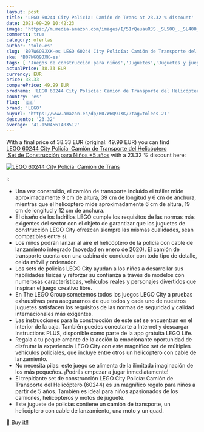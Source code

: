 ```yaml
---
layout: post
title: 'LEGO 60244 City Policía: Camión de Trans at 23.32 % discount'
date: 2021-09-29 10:42:23
image: 'https://m.media-amazon.com/images/I/51rQeuauRJS._SL500_._SL400_.jpg'
comments: true
category: ofertas
author: 'tole.es'
slug: 'B07W6Q9JXK-es LEGO 60244 City Policía: Camión de Transporte del...'
sku: 'B07W6Q9JXK-es'
tags: [ 'Juegos de construcción para niños','Juguetes','Juguetes y juegos','Sets de construcción','lego', ]
actualPrice: 38.33 EUR
currency: EUR
price: 38.33
comparePrice: 49.99 EUR
prodname: 'LEGO 60244 City Policía: Camión de Transporte del Helicóptero  Set de Construcción para Niños +5 años'
country: 'es'
flag: '🇪🇸'
brand: 'LEGO'
buyurl: 'https://www.amazon.es/dp/B07W6Q9JXK/?tag=tolees-21'
descuento: '23.32'
average: '41.1504561403512'
---
```


With a final price of 38.33 EUR (original: 49.99 EUR) you can find [LEGO 60244 City Policía: Camión de Transporte del Helicóptero  Set de Construcción para Niños +5 años](https://www.amazon.es/dp/B07W6Q9JXK/?tag=tolees-21) with a  23.32 % discount here:

[![LEGO 60244 City Policía: Camión de Trans](https://m.media-amazon.com/images/I/51rQeuauRJS._SL500_._SL400_.jpg)](https://www.amazon.es/dp/B07W6Q9JXK/?tag=tolees-21)

ℹ️:

- Una vez construido, el camión de transporte incluido el tráiler mide aproximadamente 9 cm de altura, 39 cm de longitud y 6 cm de anchura, mientras que el helicóptero mide aproximadamente 6 cm de altura, 19 cm de longitud y 12 cm de anchura.
- El diseño de los ladrillos LEGO cumple los requisitos de las normas más exigentes del sector con el objeto de garantizar que los juguetes de construcción LEGO City ofrezcan siempre las mismas cualidades, sean compatibles entre sí.
- Los niños podrán lanzar al aire el helicóptero de la policía con cable de lanzamiento integrado (novedad en enero de 2020). El camión de transporte cuenta con una cabina de conductor con todo tipo de detalle, celda móvil y ordenador.
- Los sets de policías LEGO City ayudan a los niños a desarrollar sus habilidades físicas y reforzar su confianza a través de modelos con numerosas características, vehículos reales y personajes divertidos que inspiran el juego creativo libre.
- En The LEGO Group sometemos todos los juegos LEGO City a pruebas exhaustivas para asegurarnos de que todos y cada uno de nuestros juguetes satisfacen los requisitos de las normas de seguridad y calidad internacionales más exigentes.
- Las instrucciones para la construcción de este set se encuentran en el interior de la caja. También puedes conectarte a Internet y descargar Instructions PLUS, disponible como parte de la app gratuita LEGO Life.
- Regala a tu peque amante de la acción la emocionante oportunidad de disfrutar la experiencia LEGO City con este magnífico set de múltiples vehículos policiales, que incluye entre otros un helicóptero con cable de lanzamiento.
- No necesita pilas: este juego se alimenta de la ilimitada imaginación de los más pequeños. ¡Podrás empezar a jugar inmediatamente!
- El trepidante set de construcción LEGO City Policía: Camión de Transporte del Helicóptero (60244) es un magnífico regalo para niños a partir de 5 años. También es ideal para niños apasionados de los camiones, helicópteros y motos de juguete.
- Este juguete de policías contiene un camión de transporte, un helicóptero con cable de lanzamiento, una moto y un quad.

[🛒 Buy it!!](https://www.amazon.es/dp/B07W6Q9JXK/?tag=tolees-21)
